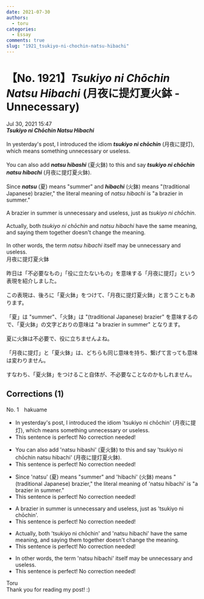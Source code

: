 ```yaml
---
date: 2021-07-30
authors:
  - toru
categories:
  - Essay
comments: true
slug: "1921_tsukiyo-ni-chochin-natsu-hibachi"
---
```


# 【No. 1921】<strong><em>Tsukiyo ni Chōchin Natsu Hibachi</em></strong> (月夜に提灯夏火鉢 - Unnecessary)
<div class="date">Jul 30, 2021 15:47</div>
<div id="post"><div id="body_show_ori">
<strong><em>Tsukiyo ni Chōchin Natsu Hibachi</em></strong><br/><br/>In yesterday's post, I introduced the idiom <strong><em>tsukiyo ni chōchin</em></strong> (月夜に提灯), which means something unnecessary or useless.<br/><br/>You can also add <strong><em>natsu hibashi</em></strong> (夏火鉢) to this and say <strong><em>tsukiyo ni chōchin natsu hibachi</em></strong> (月夜に提灯夏火鉢).<br/><br/>Since <strong><em>natsu</em></strong> (夏) means "summer" and <strong><em>hibachi</em></strong> (火鉢) means "(traditional Japanese) brazier," the literal meaning of <em>natsu hibachi</em> is "a brazier in summer."<br/><br/>A brazier in summer is unnecessary and useless, just as <em>tsukiyo ni chōchin</em>.<br/><br/>Actually, both <em>tsukiyo ni chōchin</em> and <em>natsu hibachi</em> have the same meaning, and saying them together doesn't change the meaning.<br/><br/>In other words, the term <em>natsu hibachi</em> itself may be unnecessary and useless.
</div></div>

<!-- more -->

<div id="post_ja"><div id="body_show_mo">
月夜に提灯夏火鉢<br/><br/>昨日は「不必要なもの」「役に立たないもの」を意味する「月夜に提灯」という表現を紹介しました。<br/><br/>この表現は、後ろに「夏火鉢」をつけて、「月夜に提灯夏火鉢」と言うこともあります。<br/><br/>「夏」は "summer"、「火鉢」は "(traditional Japanese) brazier" を意味するので、「夏火鉢」の文字どおりの意味は "a brazier in summer" となります。<br/><br/>夏に火鉢は不必要で、役に立ちませんよね。<br/><br/>「月夜に提灯」と「夏火鉢」は、どちらも同じ意味を持ち、繋げて言っても意味は変わりません。<br/><br/>すなわち、「夏火鉢」をつけること自体が、不必要なことなのかもしれません。
</div></div>

## Corrections (1)
<div id="block"><div class="first_name"> No. 1　<span class="just_name">hakuame</span></div><div id="block2">
<ul class="correction_field">
<li class="incorrect">In yesterday's post, I introduced the idiom 'tsukiyo ni chōchin' (月夜に提灯), which means something unnecessary or useless.</li>
<li class="corrected perfect">This sentence is perfect! No correction needed!</li>
</ul>
<ul class="correction_field">
<li class="incorrect">You can also add 'natsu hibashi' (夏火鉢) to this and say 'tsukiyo ni chōchin natsu hibachi' (月夜に提灯夏火鉢).</li>
<li class="corrected perfect">This sentence is perfect! No correction needed!</li>
</ul>
<ul class="correction_field">
<li class="incorrect">Since 'natsu' (夏) means "summer" and 'hibachi' (火鉢) means "(traditional Japanese) brazier," the literal meaning of 'natsu hibachi' is "a brazier in summer."</li>
<li class="corrected perfect">This sentence is perfect! No correction needed!</li>
</ul>
<ul class="correction_field">
<li class="incorrect">A brazier in summer is unnecessary and useless, just as 'tsukiyo ni chōchin'.</li>
<li class="corrected perfect">This sentence is perfect! No correction needed!</li>
</ul>
<ul class="correction_field">
<li class="incorrect">Actually, both 'tsukiyo ni chōchin' and 'natsu hibachi' have the same meaning, and saying them together doesn't change the meaning.</li>
<li class="corrected perfect">This sentence is perfect! No correction needed!</li>
</ul>
<ul class="correction_field">
<li class="incorrect">In other words, the term 'natsu hibachi' itself may be unnecessary and useless.</li>
<li class="corrected perfect">This sentence is perfect! No correction needed!</li>
</ul>
</div><div class="name"><span class="just_name">Toru</span><br>
Thank you for reading my post! :)
</div>
</div>
